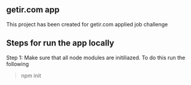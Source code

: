 ## getir.com app
This project has been created for getir.com applied job challenge

## Steps for run the app locally
Step 1: Make sure that all node modules are initiliazed. To do this run the following
> npm init